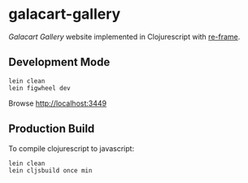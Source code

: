 # galacart-gallery

*Galacart Gallery* website implemented in Clojurescript with [re-frame](https://github.com/Day8/re-frame).

## Development Mode

```
lein clean
lein figwheel dev
```

Browse [http://localhost:3449](http://localhost:3449)

## Production Build

To compile clojurescript to javascript:

```
lein clean
lein cljsbuild once min
```
